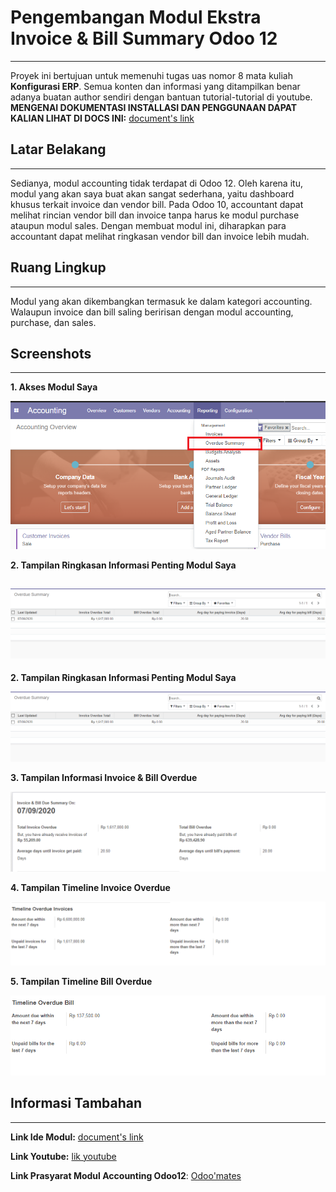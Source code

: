 # **Pengembangan Modul Ekstra Invoice & Bill Summary Odoo 12**
----------
Proyek ini bertujuan untuk memenuhi tugas uas nomor 8 mata kuliah **Konfigurasi ERP**. Semua konten dan informasi yang ditampilkan benar adanya buatan author sendiri dengan bantuan tutorial-tutorial di youtube. **MENGENAI DOKUMENTASI INSTALLASI DAN PENGGUNAAN DAPAT KALIAN LIHAT DI DOCS INI:** [document's link](https://docs.google.com/document/d/1oBELZ3jTlMJyIpVh572XDCb7AigGry36ufIax_j5YE8/edit?usp=sharing)


## **Latar Belakang**
----------
Sedianya, modul accounting tidak terdapat di Odoo 12. Oleh karena itu, modul yang akan saya buat akan sangat sederhana, yaitu dashboard khusus terkait invoice dan vendor bill. Pada Odoo 10, accountant dapat melihat rincian vendor bill dan invoice tanpa harus ke modul purchase ataupun modul sales. Dengan membuat modul ini, diharapkan para accountant dapat melihat ringkasan vendor bill dan invoice lebih mudah.

## **Ruang Lingkup**
----------
Modul yang akan dikembangkan termasuk ke dalam kategori accounting. Walaupun invoice dan bill saling beririsan dengan modul accounting, purchase, dan sales.

## **Screenshots**
----------
**1. Akses Modul Saya**

![Image 1](/screenshot/sc1.png)

**2. Tampilan Ringkasan Informasi Penting Modul Saya**

![Image 1](/screenshot/sc2.png)
----------

**2. Tampilan Ringkasan Informasi Penting Modul Saya**

![Image 1](/screenshot/sc2.png)

**3. Tampilan Informasi Invoice & Bill Overdue**

![Image 1](/screenshot/sc3.png)

**4. Tampilan Timeline Invoice Overdue**

![Image 1](/screenshot/sc4.png)

**5. Tampilan Timeline Bill Overdue**

![Image 1](/screenshot/sc5.png)

## **Informasi Tambahan**
----------
**Link Ide Modul:** [document's link](https://medium.com/@dora.uierp1/rencana-pengembangan-modul-accounting-odoo-12-7d6a075d41d3)

**Link Youtube:** [lik youtube](https://youtu.be/ACAsa8yZtZM)

**Link Prasyarat Modul Accounting Odoo12**: [Odoo'mates](https://apps.odoo.com/apps/modules/12.0/om_account_accountant/)